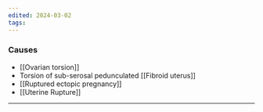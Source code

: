 ```yaml
---
edited: 2024-03-02
tags:
---
```

### Causes
- [[Ovarian torsion]]
- Torsion of sub-serosal pedunculated [[Fibroid uterus]]
- [[Ruptured ectopic pregnancy]]
- [[Uterine Rupture]]


---
